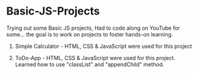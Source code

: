 # Basic-JS-Projects

Trying out some Basic JS projects, Had to code along on YouTube for some... the goal is to work on projects to foster hands-on learning.

1. Simple Calculator - HTML, CSS & JavaScript were used for this project

2. ToDo-App - HTML, CSS & JavaScript were used for this project. Learned how to use "classList" and "appendChild" method. 



